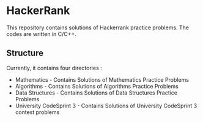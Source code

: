 # HackerRank
This repository contains solutions of Hackerrank practice problems. The codes are written in C/C++.

## Structure 
Currently, it contains four directories :
* Mathematics - Contains Solutions of Mathematics Practice Problems
* Algorithms  - Contains Solutions of Algorithms Practice Problems
* Data Structures - Contains Solutions of Data Structures Practice Problems
* University CodeSprint 3 - Contains Solutions of University CodeSprint 3 contest problems
